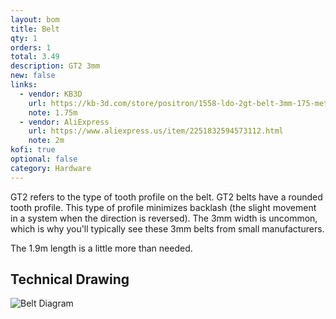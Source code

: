 ```yaml
---
layout: bom
title: Belt
qty: 1
orders: 1
total: 3.49
description: GT2 3mm
new: false
links:
  - vendor: KB3D
    url: https://kb-3d.com/store/positron/1558-ldo-2gt-belt-3mm-175-meters-for-positron-v32-3d-printer-1725634929631.html
    note: 1.75m
  - vendor: AliExpress
    url: https://www.aliexpress.us/item/2251832594573112.html
    note: 2m
kofi: true
optional: false
category: Hardware
---
```


GT2 refers to the type of tooth profile on the belt. GT2 belts have a rounded tooth profile. This type of profile
minimizes backlash (the slight movement in a system when the direction is reversed). The 3mm width is uncommon, which is
why you'll typically see these 3mm belts from small manufacturers.

The 1.9m length is a little more than needed.

## Technical Drawing

![Belt Diagram](/assets/content/belt-diagram.png)
